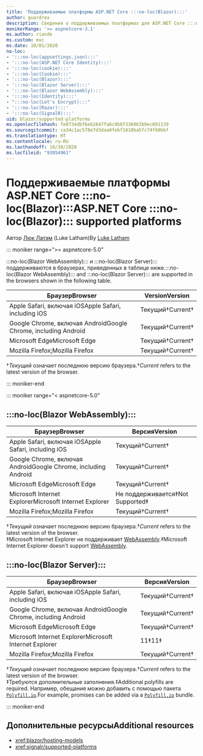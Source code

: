 ```yaml
---
title: 'Поддерживаемые платформы ASP.NET Core :::no-loc(Blazor):::'
author: guardrex
description: Сведения о поддерживаемых платформах для ASP.NET Core :::no-loc(Blazor):::.
monikerRange: '>= aspnetcore-3.1'
ms.author: riande
ms.custom: mvc
ms.date: 10/01/2020
no-loc:
- ':::no-loc(appsettings.json):::'
- ':::no-loc(ASP.NET Core Identity):::'
- ':::no-loc(cookie):::'
- ':::no-loc(Cookie):::'
- ':::no-loc(Blazor):::'
- ':::no-loc(Blazor Server):::'
- ':::no-loc(Blazor WebAssembly):::'
- ':::no-loc(Identity):::'
- ":::no-loc(Let's Encrypt):::"
- ':::no-loc(Razor):::'
- ':::no-loc(SignalR):::'
uid: blazor/supported-platforms
ms.openlocfilehash: fe0734dbf6eb2647fa6c9b6f336063b9ec091139
ms.sourcegitcommit: ca34c1ac578e7d3daa0febf1810ba5fc74f60bbf
ms.translationtype: HT
ms.contentlocale: ru-RU
ms.lasthandoff: 10/30/2020
ms.locfileid: "93054961"
---
```

# <a name="aspnet-core-no-locblazor-supported-platforms"></a><span data-ttu-id="f23d0-103">Поддерживаемые платформы ASP.NET Core :::no-loc(Blazor):::</span><span class="sxs-lookup"><span data-stu-id="f23d0-103">ASP.NET Core :::no-loc(Blazor)::: supported platforms</span></span>

<span data-ttu-id="f23d0-104">Автор [Люк Латэм](https://github.com/guardrex) (Luke Latham)</span><span class="sxs-lookup"><span data-stu-id="f23d0-104">By [Luke Latham](https://github.com/guardrex)</span></span>

::: moniker range=">= aspnetcore-5.0"

<span data-ttu-id="f23d0-105">:::no-loc(Blazor WebAssembly)::: и :::no-loc(Blazor Server)::: поддерживаются в браузерах, приведенных в таблице ниже.</span><span class="sxs-lookup"><span data-stu-id="f23d0-105">:::no-loc(Blazor WebAssembly)::: and :::no-loc(Blazor Server)::: are supported in the browsers shown in the following table.</span></span>

| <span data-ttu-id="f23d0-106">Браузер</span><span class="sxs-lookup"><span data-stu-id="f23d0-106">Browser</span></span>                          | <span data-ttu-id="f23d0-107">Version</span><span class="sxs-lookup"><span data-stu-id="f23d0-107">Version</span></span>         |
| -------------------------------- | --------------- |
| <span data-ttu-id="f23d0-108">Apple Safari, включая iOS</span><span class="sxs-lookup"><span data-stu-id="f23d0-108">Apple Safari, including iOS</span></span>      | <span data-ttu-id="f23d0-109">Текущий&dagger;</span><span class="sxs-lookup"><span data-stu-id="f23d0-109">Current&dagger;</span></span> |
| <span data-ttu-id="f23d0-110">Google Chrome, включая Android</span><span class="sxs-lookup"><span data-stu-id="f23d0-110">Google Chrome, including Android</span></span> | <span data-ttu-id="f23d0-111">Текущий&dagger;</span><span class="sxs-lookup"><span data-stu-id="f23d0-111">Current&dagger;</span></span> |
| <span data-ttu-id="f23d0-112">Microsoft Edge</span><span class="sxs-lookup"><span data-stu-id="f23d0-112">Microsoft Edge</span></span>                   | <span data-ttu-id="f23d0-113">Текущий&dagger;</span><span class="sxs-lookup"><span data-stu-id="f23d0-113">Current&dagger;</span></span> |
| <span data-ttu-id="f23d0-114">Mozilla Firefox;</span><span class="sxs-lookup"><span data-stu-id="f23d0-114">Mozilla Firefox</span></span>                  | <span data-ttu-id="f23d0-115">Текущий&dagger;</span><span class="sxs-lookup"><span data-stu-id="f23d0-115">Current&dagger;</span></span> |  

<span data-ttu-id="f23d0-116">&dagger;*Текущий* означает последнюю версию браузера.</span><span class="sxs-lookup"><span data-stu-id="f23d0-116">&dagger;*Current* refers to the latest version of the browser.</span></span>  

::: moniker-end

::: moniker range="< aspnetcore-5.0"

## :::no-loc(Blazor WebAssembly):::

| <span data-ttu-id="f23d0-117">Браузер</span><span class="sxs-lookup"><span data-stu-id="f23d0-117">Browser</span></span>                          | <span data-ttu-id="f23d0-118">Версия</span><span class="sxs-lookup"><span data-stu-id="f23d0-118">Version</span></span>               |
| -------------------------------- | --------------------- |
| <span data-ttu-id="f23d0-119">Apple Safari, включая iOS</span><span class="sxs-lookup"><span data-stu-id="f23d0-119">Apple Safari, including iOS</span></span>      | <span data-ttu-id="f23d0-120">Текущий&dagger;</span><span class="sxs-lookup"><span data-stu-id="f23d0-120">Current&dagger;</span></span>       |
| <span data-ttu-id="f23d0-121">Google Chrome, включая Android</span><span class="sxs-lookup"><span data-stu-id="f23d0-121">Google Chrome, including Android</span></span> | <span data-ttu-id="f23d0-122">Текущий&dagger;</span><span class="sxs-lookup"><span data-stu-id="f23d0-122">Current&dagger;</span></span>       |
| <span data-ttu-id="f23d0-123">Microsoft Edge</span><span class="sxs-lookup"><span data-stu-id="f23d0-123">Microsoft Edge</span></span>                   | <span data-ttu-id="f23d0-124">Текущий&dagger;</span><span class="sxs-lookup"><span data-stu-id="f23d0-124">Current&dagger;</span></span>       |
| <span data-ttu-id="f23d0-125">Microsoft Internet Explorer</span><span class="sxs-lookup"><span data-stu-id="f23d0-125">Microsoft Internet Explorer</span></span>      | <span data-ttu-id="f23d0-126">Не поддерживается&Dagger;</span><span class="sxs-lookup"><span data-stu-id="f23d0-126">Not Supported&Dagger;</span></span> |
| <span data-ttu-id="f23d0-127">Mozilla Firefox;</span><span class="sxs-lookup"><span data-stu-id="f23d0-127">Mozilla Firefox</span></span>                  | <span data-ttu-id="f23d0-128">Текущий&dagger;</span><span class="sxs-lookup"><span data-stu-id="f23d0-128">Current&dagger;</span></span>       |  

<span data-ttu-id="f23d0-129">&dagger;*Текущий* означает последнюю версию браузера.</span><span class="sxs-lookup"><span data-stu-id="f23d0-129">&dagger;*Current* refers to the latest version of the browser.</span></span>  
<span data-ttu-id="f23d0-130">&Dagger;Microsoft Internet Explorer не поддерживает [WebAssembly](https://webassembly.org).</span><span class="sxs-lookup"><span data-stu-id="f23d0-130">&Dagger;Microsoft Internet Explorer doesn't support [WebAssembly](https://webassembly.org).</span></span>

## :::no-loc(Blazor Server):::

| <span data-ttu-id="f23d0-131">Браузер</span><span class="sxs-lookup"><span data-stu-id="f23d0-131">Browser</span></span>                          | <span data-ttu-id="f23d0-132">Версия</span><span class="sxs-lookup"><span data-stu-id="f23d0-132">Version</span></span>         |
| -------------------------------- | --------------- |
| <span data-ttu-id="f23d0-133">Apple Safari, включая iOS</span><span class="sxs-lookup"><span data-stu-id="f23d0-133">Apple Safari, including iOS</span></span>      | <span data-ttu-id="f23d0-134">Текущий&dagger;</span><span class="sxs-lookup"><span data-stu-id="f23d0-134">Current&dagger;</span></span> |
| <span data-ttu-id="f23d0-135">Google Chrome, включая Android</span><span class="sxs-lookup"><span data-stu-id="f23d0-135">Google Chrome, including Android</span></span> | <span data-ttu-id="f23d0-136">Текущий&dagger;</span><span class="sxs-lookup"><span data-stu-id="f23d0-136">Current&dagger;</span></span> |
| <span data-ttu-id="f23d0-137">Microsoft Edge</span><span class="sxs-lookup"><span data-stu-id="f23d0-137">Microsoft Edge</span></span>                   | <span data-ttu-id="f23d0-138">Текущий&dagger;</span><span class="sxs-lookup"><span data-stu-id="f23d0-138">Current&dagger;</span></span> |
| <span data-ttu-id="f23d0-139">Microsoft Internet Explorer</span><span class="sxs-lookup"><span data-stu-id="f23d0-139">Microsoft Internet Explorer</span></span>      | <span data-ttu-id="f23d0-140">11&Dagger;</span><span class="sxs-lookup"><span data-stu-id="f23d0-140">11&Dagger;</span></span>      |
| <span data-ttu-id="f23d0-141">Mozilla Firefox;</span><span class="sxs-lookup"><span data-stu-id="f23d0-141">Mozilla Firefox</span></span>                  | <span data-ttu-id="f23d0-142">Текущий&dagger;</span><span class="sxs-lookup"><span data-stu-id="f23d0-142">Current&dagger;</span></span> |

<span data-ttu-id="f23d0-143">&dagger;*Текущий* означает последнюю версию браузера.</span><span class="sxs-lookup"><span data-stu-id="f23d0-143">&dagger;*Current* refers to the latest version of the browser.</span></span>  
<span data-ttu-id="f23d0-144">&Dagger;Требуются дополнительные заполнения.</span><span class="sxs-lookup"><span data-stu-id="f23d0-144">&Dagger;Additional polyfills are required.</span></span> <span data-ttu-id="f23d0-145">Например, обещания можно добавить с помощью пакета [`Polyfill.io`](https://polyfill.io/v3/).</span><span class="sxs-lookup"><span data-stu-id="f23d0-145">For example, promises can be added via a [`Polyfill.io`](https://polyfill.io/v3/) bundle.</span></span>

::: moniker-end

## <a name="additional-resources"></a><span data-ttu-id="f23d0-146">Дополнительные ресурсы</span><span class="sxs-lookup"><span data-stu-id="f23d0-146">Additional resources</span></span>

* <xref:blazor/hosting-models>
* <xref:signalr/supported-platforms>
